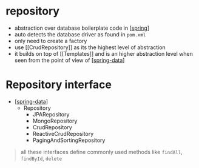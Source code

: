 # repository

- abstraction over database boilerplate code in [[spring]]
- auto detects the database driver as found in `pom.xml`
- only need to create a factory
- use [[CrudRepository]] as its the highest level of abstraction
- it builds on top of [[Templates]] and is an higher abstraction level when seen from the point of view of [[spring-data]]

# Repository interface

- [[spring-data]]
  - Repository
    - JPARepository
    - MongoRepository
    - CrudRepository
    - ReactiveCrudRepository
    - PagingAndSortingRepository

> all these interfaces define commonly used methods like `findAll`, `findById`, `delete`

[//begin]: # "Autogenerated link references for markdown compatibility"
[spring]: spring.md "spring"
[spring-data]: spring-data.md "spring-data"
[//end]: # "Autogenerated link references"
